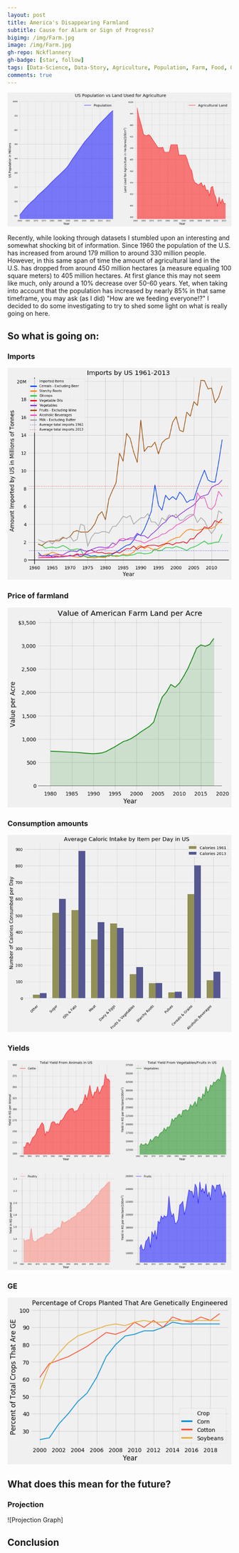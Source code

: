 ```yaml
---
layout: post
title: America's Disappearing Farmland
subtitle: Cause for Alarm or Sign of Progress?
bigimg: /img/Farm.jpg
image: /img/Farm.jpg
gh-repo: Nckflannery
gh-badge: [star, follow]
tags: [Data-Science, Data-Story, Agriculture, Population, Farm, Food, Growth]
comments: true
---
```


![US Population vs Land Used for Agriculture](/img/PopGraph2.png)

Recently, while looking through datasets I stumbled upon an interesting and somewhat shocking bit of information. Since 1960 the population of the U.S. has increased from around 179 million to around 330 million people. However, in this same span of time the amount of agricultural land in the U.S. has dropped from around 450 million hectares (a measure equaling 100 square meters) to 405 million hectares. At first glance this may not seem like much, only around a 10% decrease over 50-60 years. Yet, when taking into account that the population has increased by nearly 85% in that same timeframe, you may ask (as I did) "How are we feeding everyone!?" I decided to do some investigating to try to shed some light on what is really going on here.

## So what is going on: 
### Imports

![Imports Graph](/img/ImportGraph.png)

### Price of farmland

![Price Graph](/img/Price.png)

### Consumption amounts

![Diet Graph](/img/Diet.png)

### Yields

![Yields Graph](/img/Yield.png)

### GE
![Genetic Engineering Graph](/img/GE.png)

## What does this mean for the future?

### Projection

![Projection Graph]

## Conclusion
